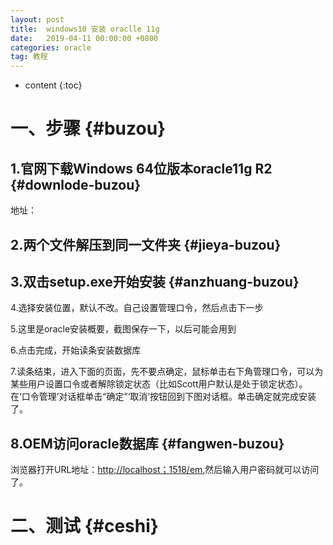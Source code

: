 ```yaml
---
layout: post
title:  windows10 安装 oraclle 11g
date:   2019-04-11 00:00:00 +0800
categories: oracle
tag: 教程
---
```


* content
{:toc}



一、步骤    {#buzou}
====================================================

  1.官网下载Windows 64位版本oracle11g R2     {#downlode-buzou}
---------
地址：


  2.两个文件解压到同一文件夹      {#jieya-buzou}
-------

3.双击setup.exe开始安装     {#anzhuang-buzou}
------------------------

4.选择安装位置，默认不改。自己设置管理口令，然后点击下一步

5.这里是oracle安装概要，截图保存一下，以后可能会用到

6.点击完成，开始读条安装数据库






7.读条结束，进入下面的页面，先不要点确定，鼠标单击右下角管理口令，可以为某些用户设置口令或者解除锁定状态（比如Scott用户默认是处于锁定状态）。在‘口令管理’对话框单击“确定”‘取消’按钮回到下图对话框。单击确定就完成安装了。

8.OEM访问oracle数据库      {#fangwen-buzou}
----------------------

浏览器打开URL地址：[http;//localhost；1518/em](http;//localhost；1518/em),然后输入用户密码就可以访问了。

二、测试      {#ceshi}
============================================
